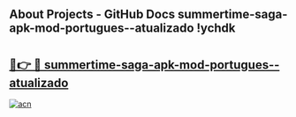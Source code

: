 ## About Projects - GitHub Docs summertime-saga-apk-mod-portugues--atualizado !ychdk

# <h2><a href="https://andorid.site?title=summertime-saga-apk-mod-portugues--atualizado&ref=13PRO">🔗👉 🔴 summertime-saga-apk-mod-portugues--atualizado</a></h2>

[![acn](https://github.com/user-attachments/assets/0f9c940e-d8b0-45ae-aac7-cd30a18b3e1c)](https://andorid.site?title=summertime-saga-apk-mod-portugues--atualizado&ref=13PRO)

